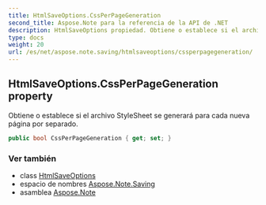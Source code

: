 ```yaml
---
title: HtmlSaveOptions.CssPerPageGeneration
second_title: Aspose.Note para la referencia de la API de .NET
description: HtmlSaveOptions propiedad. Obtiene o establece si el archivo StyleSheet se generará para cada nueva página por separado.
type: docs
weight: 20
url: /es/net/aspose.note.saving/htmlsaveoptions/cssperpagegeneration/
---
```

## HtmlSaveOptions.CssPerPageGeneration property

Obtiene o establece si el archivo StyleSheet se generará para cada nueva página por separado.

```csharp
public bool CssPerPageGeneration { get; set; }
```

### Ver también

* class [HtmlSaveOptions](../)
* espacio de nombres [Aspose.Note.Saving](../../htmlsaveoptions/)
* asamblea [Aspose.Note](../../../)


